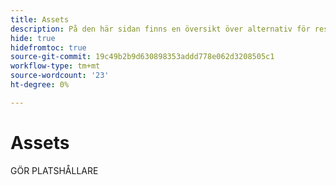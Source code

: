 ```yaml
---
title: Assets
description: På den här sidan finns en översikt över alternativ för resurshantering som stöds av Adobe Commerce as a Cloud Service.
hide: true
hidefromtoc: true
source-git-commit: 19c49b2b9d630898353addd778e062d3208505c1
workflow-type: tm+mt
source-wordcount: '23'
ht-degree: 0%

---
```



# Assets

GÖR PLATSHÅLLARE
